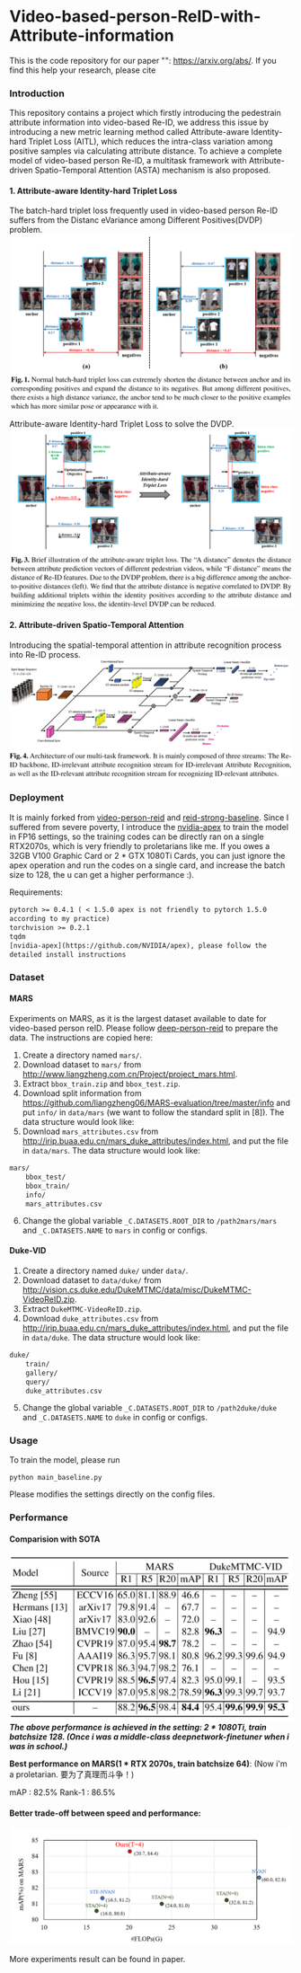 # Video-based-person-ReID-with-Attribute-information

This is the code repository for our paper "": https://arxiv.org/abs/.
If you find this help your research, please cite
    

### Introduction
This repository contains a project which firstly introducing the pedestrain attribute information into video-based Re-ID, we address this issue by introducing a new metric learning method called Attribute-aware Identity-hard Triplet Loss (AITL), which reduces the intra-class variation among positive samples via calculating attribute distance. To achieve a complete model of video-based person Re-ID, a multitask framework with Attribute-driven Spatio-Temporal Attention (ASTA) mechanism is also proposed. 
#### 1. Attribute-aware Identity-hard Triplet Loss 
The batch-hard triplet loss frequently used in video-based person Re-ID suffers from the Distanc eVariance among Different Positives(DVDP) problem.
![DVDP](pic.png)

Attribute-aware Identity-hard Triplet Loss to solve the DVDP.
![AITL](./display_images/pic2.png)

#### 2. Attribute-driven Spatio-Temporal Attention 
Introducing the spatial-temporal attention in attribute recognition process into Re-ID process.
![ASTA](./display_images/pic1.png)

### Deployment
It is mainly forked from [video-person-reid](https://github.com/jiyanggao/Video-Person-ReID) and [reid-strong-baseline](https://github.com/michuanhaohao/reid-strong-baseline). Since I suffered from severe poverty, I introduce the [nvidia-apex](https://github.com/NVIDIA/apex) to train the model in FP16 settings, so the training codes can be directly ran on a single RTX2070s, which is very friendly to proletarians like me. 
If you owes a 32GB V100 Graphic Card or 2 * GTX 1080Ti Cards, you can just ignore the apex operation and run the codes on a single card, and increase the batch size to 128, the u can get a higher performance :).

Requirements:
```
pytorch >= 0.4.1 ( < 1.5.0 apex is not friendly to pytorch 1.5.0 according to my practice)
torchvision >= 0.2.1
tqdm
[nvidia-apex](https://github.com/NVIDIA/apex), please follow the detailed install instructions 
```


### Dataset
#### MARS
Experiments on MARS, as it is the largest dataset available to date for video-based person reID. Please follow [deep-person-reid](https://github.com/KaiyangZhou/deep-person-reid) to prepare the data. The instructions are copied here: 

1. Create a directory named `mars/`.
2. Download dataset to `mars/` from http://www.liangzheng.com.cn/Project/project_mars.html.
3. Extract `bbox_train.zip` and `bbox_test.zip`.
4. Download split information from https://github.com/liangzheng06/MARS-evaluation/tree/master/info and put `info/` in `data/mars` (we want to follow the standard split in [8]). The data structure would look like:
5. Download `mars_attributes.csv` from http://irip.buaa.edu.cn/mars_duke_attributes/index.html, and put the file in `data/mars`. The data structure would look like:
```
mars/
    bbox_test/
    bbox_train/
    info/
    mars_attributes.csv
```
6. Change the global variable `_C.DATASETS.ROOT_DIR` to `/path2mars/mars` and `_C.DATASETS.NAME` to `mars` in config or configs.

#### Duke-VID
1. Create a directory named `duke/` under `data/`.
2. Download dataset to `data/duke/` from http://vision.cs.duke.edu/DukeMTMC/data/misc/DukeMTMC-VideoReID.zip.
3. Extract `DukeMTMC-VideoReID.zip`.
4. Download `duke_attributes.csv` from http://irip.buaa.edu.cn/mars_duke_attributes/index.html, and put the file in `data/duke`. The data structure would look like:
```
duke/
    train/
    gallery/
    query/
    duke_attributes.csv
```
5. Change the global variable `_C.DATASETS.ROOT_DIR` to `/path2duke/duke` and `_C.DATASETS.NAME` to `duke` in config or configs.

### Usage
To train the model, please run

    python main_baseline.py
 
Please modifies the settings directly on the config files.   


### Performance


#### Comparision with SOTA
![Comparision with SOTA](./display_images/pic4.png)
***The above performance is achieved in the setting: 2 * 1080Ti, train batchsize 128. (Once i was a middle-class deepnetwork-finetuner when i was in school.)***

**Best performance on MARS(1 * RTX 2070s, train batchsize 64)**: (Now i'm a proletarian. 要为了真理而斗争！)

mAP : 82.5%  Rank-1 : 86.5%

#### Better trade-off between speed and performance:
![Computation-performance Balance](./display_images/pic3.png)

More experiments result can be found in paper.